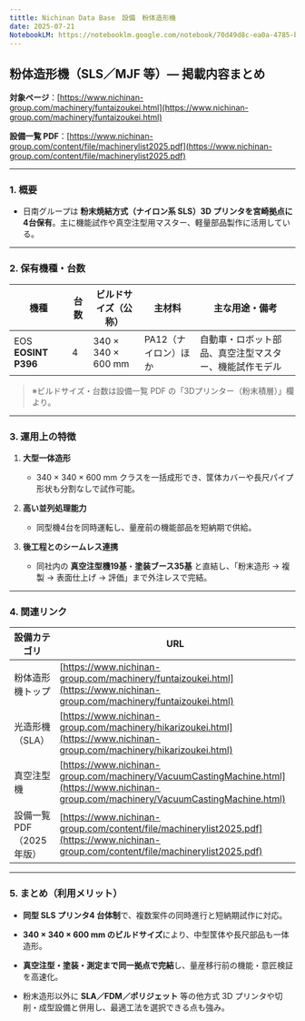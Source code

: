 ```yaml
---
tittle: Nichinan Data Base　設備　粉体造形機
date: 2025-07-21
NotebookLM: https://notebooklm.google.com/notebook/70d49d8c-ea0a-4785-b594-91855f1bd099
---
```

## **粉体造形機（SLS／MJF 等）― 掲載内容まとめ**

  

**対象ページ**：[https://www.nichinan-group.com/machinery/funtaizoukei.html](https://www.nichinan-group.com/machinery/funtaizoukei.html)

**設備一覧 PDF**：[https://www.nichinan-group.com/content/file/machinerylist2025.pdf](https://www.nichinan-group.com/content/file/machinerylist2025.pdf)

---

### **1. 概要**

- 日南グループは **粉末焼結方式（ナイロン系 SLS）3D プリンタを宮崎拠点に4台保有**。主に機能試作や真空注型用マスター、軽量部品製作に活用している。
    

---

### **2. 保有機種・台数**

|**機種**|**台数**|**ビルドサイズ（公称）**|**主材料**|**主な用途・備考**|
|---|---|---|---|---|
|EOS **EOSINT P396**|4|340 × 340 × 600 mm|PA12（ナイロン）ほか|自動車・ロボット部品、真空注型マスター、機能試作モデル|

> ※ビルドサイズ・台数は設備一覧 PDF の「3Dプリンター（粉末積層）」欄より。

---

### **3. 運用上の特徴**

1. **大型一体造形**
    
    - 340 × 340 × 600 mm クラスを一括成形でき、筐体カバーや長尺パイプ形状も分割なしで試作可能。
        
    
2. **高い並列処理能力**
    
    - 同型機4台を同時運転し、量産前の機能部品を短納期で供給。
        
    
3. **後工程とのシームレス連携**
    
    - 同社内の **真空注型機19基**・**塗装ブース35基** と直結し、「粉末造形 → 複製 → 表面仕上げ → 評価」まで外注レスで完結。
        
    

---

### **4. 関連リンク**

|**設備カテゴリ**|**URL**|
|---|---|
|粉体造形機トップ|[https://www.nichinan-group.com/machinery/funtaizoukei.html](https://www.nichinan-group.com/machinery/funtaizoukei.html)|
|光造形機（SLA）|[https://www.nichinan-group.com/machinery/hikarizoukei.html](https://www.nichinan-group.com/machinery/hikarizoukei.html)|
|真空注型機|[https://www.nichinan-group.com/machinery/VacuumCastingMachine.html](https://www.nichinan-group.com/machinery/VacuumCastingMachine.html)|
|設備一覧 PDF（2025 年版）|[https://www.nichinan-group.com/content/file/machinerylist2025.pdf](https://www.nichinan-group.com/content/file/machinerylist2025.pdf)|

---

### **5. まとめ（利用メリット）**

- **同型 SLS プリンタ4 台体制**で、複数案件の同時進行と短納期試作に対応。
    
- **340 × 340 × 600 mm のビルドサイズ**により、中型筐体や長尺部品も一体造形。
    
- **真空注型・塗装・測定まで同一拠点で完結**し、量産移行前の機能・意匠検証を高速化。
    
- 粉末造形以外に **SLA／FDM／ポリジェット** 等の他方式 3D プリンタや切削・成型設備と併用し、最適工法を選択できる点も強み。